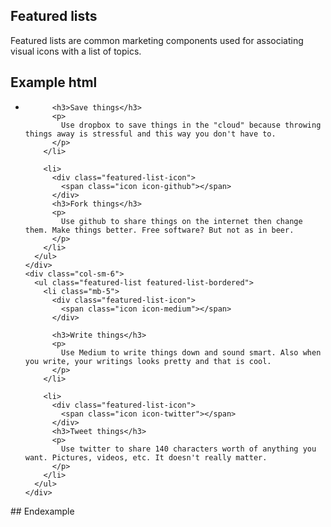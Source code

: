## Featured lists

Featured lists are common marketing components used for associating visual icons with a list of topics.

## Example html
<div class="container-fluid">
  <div class="row my-4">
    <div class="col-sm-6">
      <ul class="featured-list featured-list-bordered">
        <li class="mb-5">
          <div class="featured-list-icon">
            <span class="icon icon-dropbox"></span>
          </div>

          <h3>Save things</h3>
          <p>
            Use dropbox to save things in the "cloud" because throwing things away is stressful and this way you don't have to.
          </p>
        </li>

        <li>
          <div class="featured-list-icon">
            <span class="icon icon-github"></span>
          </div>
          <h3>Fork things</h3>
          <p>
            Use github to share things on the internet then change them. Make things better. Free software? But not as in beer.
          </p>
        </li>
      </ul>
    </div>
    <div class="col-sm-6">
      <ul class="featured-list featured-list-bordered">
        <li class="mb-5">
          <div class="featured-list-icon">
            <span class="icon icon-medium"></span>
          </div>

          <h3>Write things</h3>
          <p>
            Use Medium to write things down and sound smart. Also when you write, your writings looks pretty and that is cool.
          </p>
        </li>

        <li>
          <div class="featured-list-icon">
            <span class="icon icon-twitter"></span>
          </div>
          <h3>Tweet things</h3>
          <p>
            Use twitter to share 140 characters worth of anything you want. Pictures, videos, etc. It doesn't really matter.
          </p>
        </li>
      </ul>
    </div>
  </div>
</div>
## Endexample
